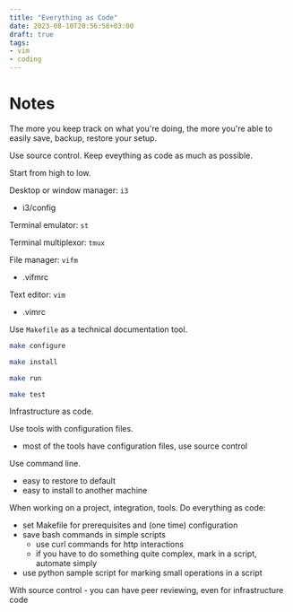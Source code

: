 ```yaml
---
title: "Everything as Code"
date: 2023-08-10T20:56:58+03:00
draft: true
tags:
- vim
- coding
---
```


# Notes

The more you keep track on what you're doing, the more you're able to easily save, backup, 
restore your setup.

Use source control. Keep eveything as code as much as possible.

Start from high to low.

Desktop or window manager: `i3`
- i3/config

Terminal emulator: `st`

Terminal multiplexor: `tmux`

File manager: `vifm`
- .vifmrc

Text editor: `vim`
- .vimrc


Use `Makefile` as a technical documentation tool.
```bash
make configure

make install

make run

make test
```


Infrastructure as code.


Use tools with configuration files.
- most of the tools have configuration files, use source control


Use command line.


- easy to restore to default
- easy to install to another machine


When working on a project, integration, tools. Do everything as code:
- set Makefile for prerequisites and (one time) configuration
- save bash commands in simple scripts
    - use curl commands for http interactions
    - if you have to do something quite complex, mark in a script, automate simply
- use python sample script for marking small operations in a script

With source control - you can have peer reviewing, even for infrastructure code
